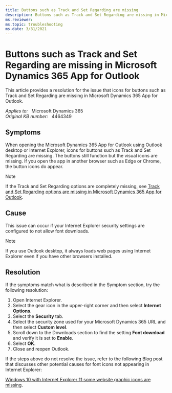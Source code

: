 ```yaml
---
title: Buttons such as Track and Set Regarding are missing
description: Buttons such as Track and Set Regarding are missing in Microsoft Dynamics 365 App for Outlook. Provides a resolution.
ms.reviewer:  
ms.topic: troubleshooting
ms.date: 3/31/2021
---
```

# Buttons such as Track and Set Regarding are missing in Microsoft Dynamics 365 App for Outlook

This article provides a resolution for the issue that icons for buttons such as Track and Set Regarding are missing in Microsoft Dynamics 365 App for Outlook.

_Applies to:_ &nbsp; Microsoft Dynamics 365  
_Original KB number:_ &nbsp; 4464349

## Symptoms

When opening the Microsoft Dynamics 365 App for Outlook using Outlook desktop or Internet Explorer, icons for buttons such as Track and Set Regarding are missing. The buttons still function but the visual icons are missing. If you open the app in another browser such as Edge or Chrome, the button icons do appear.

> [!NOTE]
> If the Track and Set Regarding options are completely missing, see [Track and Set Regarding options are missing in Microsoft Dynamics 365 App for Outlook](https://support.microsoft.com/help/4462486).

## Cause

This issue can occur if your Internet Explorer security settings are configured to not allow font downloads.

> [!NOTE]
> If you use Outlook desktop, it always loads web pages using Internet Explorer even if you have other browsers installed.

## Resolution

If the symptoms match what is described in the Symptom section, try the following resolution:

1. Open Internet Explorer.
2. Select the gear icon in the upper-right corner and then select **Internet Options**.
3. Select the **Security** tab.
4. Select the security zone used for your Microsoft Dynamics 365 URL and then select **Custom level**.
5. Scroll down to the Downloads section to find the setting **Font download** and verify it is set to **Enable**.
6. Select **OK**.
7. Close and reopen Outlook.

If the steps above do not resolve the issue, refer to the following Blog post that discusses other potential causes for font icons not appearing in Internet Explorer:

[Windows 10 with Internet Explorer 11 some website graphic icons are missing](/archive/blogs/askie/windows-10-with-internet-explorer-11-some-website-graphic-icons-are-missing).
